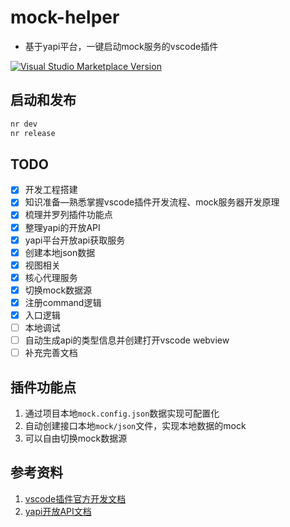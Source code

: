 # mock-helper
* 基于yapi平台，一键启动mock服务的vscode插件

<a href="https://marketplace.visualstudio.com/items?itemName=fe92star.yapi-mock-server" target="__blank"><img src="https://img.shields.io/visual-studio-marketplace/v/fe92star.yapi-mock-server.svg?color=blue&amp;label=VS%20Code%20Marketplace&logo=visual-studio-code" alt="Visual Studio Marketplace Version" /></a>


## 启动和发布
```bash
nr dev
nr release
```

## TODO

- [x] 开发工程搭建
- [x] 知识准备—熟悉掌握vscode插件开发流程、mock服务器开发原理
- [x] 梳理并罗列插件功能点
- [x] 整理yapi的开放API
- [x] yapi平台开放api获取服务
- [x] 创建本地json数据
- [x] 视图相关
- [x] 核心代理服务
- [x] 切换mock数据源
- [x] 注册command逻辑
- [x] 入口逻辑
- [ ] 本地调试
- [ ] 自动生成api的类型信息并创建打开vscode webview
- [ ] 补充完善文档

## 插件功能点

1. 通过项目本地`mock.config.json`数据实现可配置化
2. 自动创建接口本地`mock/json`文件，实现本地数据的mock
3. 可以自由切换mock数据源

## 参考资料

1. [vscode插件官方开发文档](https://code.visualstudio.com/api)
2. [yapi开放API文档](https://hellosean1025.github.io/yapi/openapi.html)
